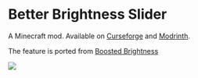 # Better Brightness Slider
A Minecraft mod. Available on [Curseforge](https://www.curseforge.com/minecraft/mc-mods/better-brightness-slider) and [Modrinth](https://modrinth.com/mod/better-brightness-slider).

The feature is ported from [Boosted Brightness](https://github.com/adamviola/BoostedBrightness)

![](https://i.imgur.com/3XKQnNY.png)
